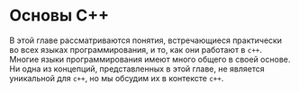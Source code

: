 # Основы C++

В этой главе рассматриваются понятия, встречающиеся практически во всех языках программирования, и то, как они работают в `c++`. Многие языки программирования имеют много общего в своей основе. Ни одна из концепций, представленных в этой главе, не является уникальной для `c++`, но мы обсудим их в контексте `c++`.